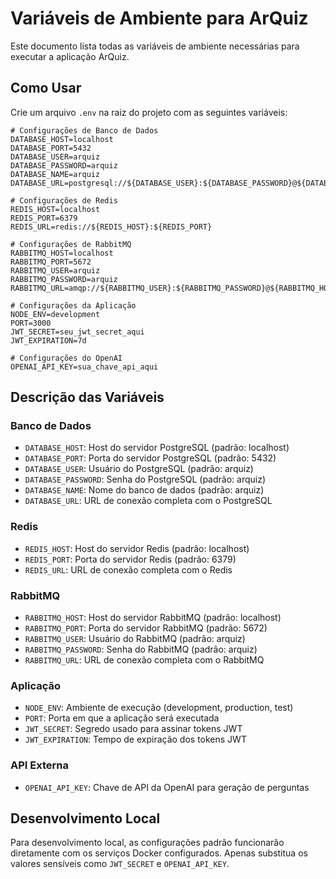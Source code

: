# Variáveis de Ambiente para ArQuiz

Este documento lista todas as variáveis de ambiente necessárias para executar a aplicação ArQuiz.

## Como Usar

Crie um arquivo `.env` na raiz do projeto com as seguintes variáveis:

```
# Configurações de Banco de Dados
DATABASE_HOST=localhost
DATABASE_PORT=5432
DATABASE_USER=arquiz
DATABASE_PASSWORD=arquiz
DATABASE_NAME=arquiz
DATABASE_URL=postgresql://${DATABASE_USER}:${DATABASE_PASSWORD}@${DATABASE_HOST}:${DATABASE_PORT}/${DATABASE_NAME}

# Configurações de Redis
REDIS_HOST=localhost
REDIS_PORT=6379
REDIS_URL=redis://${REDIS_HOST}:${REDIS_PORT}

# Configurações de RabbitMQ
RABBITMQ_HOST=localhost
RABBITMQ_PORT=5672
RABBITMQ_USER=arquiz
RABBITMQ_PASSWORD=arquiz
RABBITMQ_URL=amqp://${RABBITMQ_USER}:${RABBITMQ_PASSWORD}@${RABBITMQ_HOST}:${RABBITMQ_PORT}

# Configurações da Aplicação
NODE_ENV=development
PORT=3000
JWT_SECRET=seu_jwt_secret_aqui
JWT_EXPIRATION=7d

# Configurações do OpenAI
OPENAI_API_KEY=sua_chave_api_aqui
```

## Descrição das Variáveis

### Banco de Dados
- `DATABASE_HOST`: Host do servidor PostgreSQL (padrão: localhost)
- `DATABASE_PORT`: Porta do servidor PostgreSQL (padrão: 5432)
- `DATABASE_USER`: Usuário do PostgreSQL (padrão: arquiz)
- `DATABASE_PASSWORD`: Senha do PostgreSQL (padrão: arquiz)
- `DATABASE_NAME`: Nome do banco de dados (padrão: arquiz)
- `DATABASE_URL`: URL de conexão completa com o PostgreSQL

### Redis
- `REDIS_HOST`: Host do servidor Redis (padrão: localhost)
- `REDIS_PORT`: Porta do servidor Redis (padrão: 6379)
- `REDIS_URL`: URL de conexão completa com o Redis

### RabbitMQ
- `RABBITMQ_HOST`: Host do servidor RabbitMQ (padrão: localhost)
- `RABBITMQ_PORT`: Porta do servidor RabbitMQ (padrão: 5672)
- `RABBITMQ_USER`: Usuário do RabbitMQ (padrão: arquiz)
- `RABBITMQ_PASSWORD`: Senha do RabbitMQ (padrão: arquiz)
- `RABBITMQ_URL`: URL de conexão completa com o RabbitMQ

### Aplicação
- `NODE_ENV`: Ambiente de execução (development, production, test)
- `PORT`: Porta em que a aplicação será executada
- `JWT_SECRET`: Segredo usado para assinar tokens JWT
- `JWT_EXPIRATION`: Tempo de expiração dos tokens JWT

### API Externa
- `OPENAI_API_KEY`: Chave de API da OpenAI para geração de perguntas

## Desenvolvimento Local

Para desenvolvimento local, as configurações padrão funcionarão diretamente com os serviços Docker configurados. Apenas substitua os valores sensíveis como `JWT_SECRET` e `OPENAI_API_KEY`. 